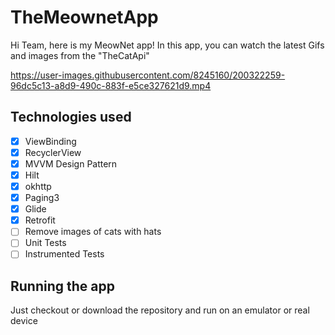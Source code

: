 # TheMeownetApp

Hi Team, here is my MeowNet app!
In this app, you can watch the latest Gifs and images from the "TheCatApi"

https://user-images.githubusercontent.com/8245160/200322259-96dc5c13-a8d9-490c-883f-e5ce327621d9.mp4

## Technologies used
- [x] ViewBinding
- [x] RecyclerView
- [x] MVVM Design Pattern
- [x] Hilt
- [x] okhttp
- [x] Paging3
- [x] Glide
- [x] Retrofit
- [ ] Remove images of cats with hats
- [ ] Unit Tests
- [ ] Instrumented Tests

## Running the app

Just checkout or download the repository and run on an emulator or real device
